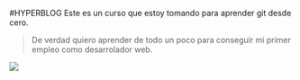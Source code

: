 #HYPERBLOG
Este es un curso que estoy tomando para aprender git desde cero.
>De verdad quiero aprender de todo un poco para conseguir mi primer empleo como desarrolador web.

[![](https://imgur.com/gallery/4boOCLB)](https://i.imgur.com/swQRT0Z.png)